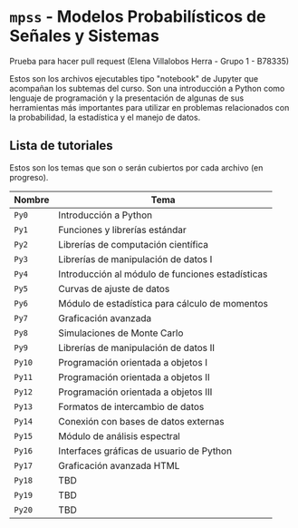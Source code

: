 # `mpss` - Modelos Probabilísticos de Señales y Sistemas
Prueba para hacer pull request (Elena Villalobos Herra - Grupo 1 - B78335)

Estos son los archivos ejecutables tipo "notebook" de Jupyter que acompañan los subtemas del curso. Son una introducción a Python como lenguaje de programación y la presentación de algunas de sus herramientas más importantes para utilizar en problemas relacionados con la probabilidad, la estadística y el manejo de datos.

## Lista de tutoriales

Estos son los temas que son o serán cubiertos por cada archivo (en progreso).

| Nombre | Tema |
| ------ | ---- |
| `Py0`  | Introducción a Python     |
| `Py1`  | Funciones y librerías estándar  |
| `Py2`  | Librerías de computación científica  |
| `Py3`  | Librerías de manipulación de datos I |
| `Py4`  | Introducción al módulo de funciones estadísticas |
| `Py5`  | Curvas de ajuste de datos    |
| `Py6`  | Módulo de estadística para cálculo de momentos     |
| `Py7`  | Graficación avanzada     |
| `Py8`  | Simulaciones de Monte Carlo     |
| `Py9`  | Librerías de manipulación de datos II  |
| `Py10` | Programación orientada a objetos I  |
| `Py11` | Programación orientada a objetos II  |
| `Py12` | Programación orientada a objetos III |
| `Py13` | Formatos de intercambio de datos  |
| `Py14` | Conexión con bases de datos externas  |
| `Py15` | Módulo de análisis espectral  |
| `Py16` | Interfaces gráficas de usuario de Python  |
| `Py17` | Graficación avanzada HTML  |
| `Py18` | TBD  |
| `Py19` | TBD  |
| `Py20` | TBD  |
